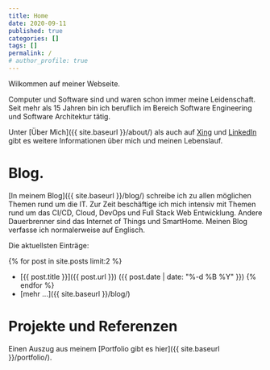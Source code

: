 ```yaml
---
title: Home
date: 2020-09-11
published: true
categories: []
tags: []
permalink: /
# author_profile: true
---
```


Wilkommen auf meiner Webseite. 

Computer und Software sind und waren schon immer meine Leidenschaft. 
Seit mehr als 15 Jahren bin ich beruflich im Bereich Software Engineering und Software Architektur tätig.  

Unter [Über Mich]({{ site.baseurl }}/about/) als auch auf [Xing](https://www.xing.com/profile/Oliver_vanPorten) 
und [LinkedIn](https://de.linkedin.com/in/ovanporten/) gibt es weitere Informationen über mich und meinen Lebenslauf.

Blog.
=====

[In meinem Blog]({{ site.baseurl }}/blog/) schreibe ich zu allen möglichen Themen rund um die IT. 
Zur Zeit beschäftige ich mich intensiv mit Themen rund um das CI/CD, Cloud, DevOps und Full Stack Web Entwicklung.
Andere Dauerbrenner sind das Internet of Things und SmartHome. Meinen Blog verfasse ich normalerweise auf Englisch. 

Die aktuellsten Einträge:

{% for post in site.posts limit:2 %}
  * [{{ post.title }}]({{ post.url }}) ({{ post.date | date: "%-d %B %Y" }})
{% endfor %}
  * [mehr ...]({{ site.baseurl }}/blog/) 

Projekte und Referenzen
=======================

Einen Auszug aus meinem [Portfolio gibt es hier]({{ site.baseurl }}/portfolio/).
